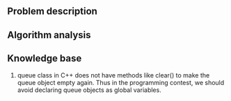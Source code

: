 ## Problem description



## Algorithm analysis



## Knowledge base

1. queue class in C++ does not have methods like clear() to make the queue object empty again. Thus in the programming contest, we should avoid declaring queue objects as global variables.